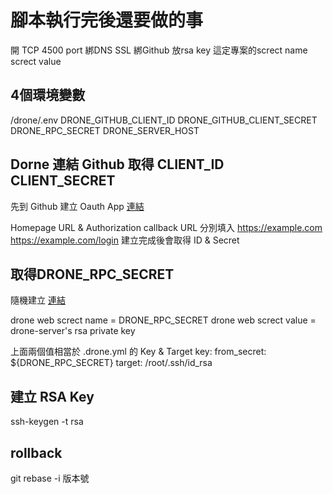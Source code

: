 # 腳本執行完後還要做的事
開 TCP 4500 port
綁DNS
SSL
綁Github
放rsa key
這定專案的screct name screct value

## 4個環境變數
/drone/.env
DRONE_GITHUB_CLIENT_ID
DRONE_GITHUB_CLIENT_SECRET
DRONE_RPC_SECRET
DRONE_SERVER_HOST

## Dorne 連結 Github 取得 CLIENT_ID CLIENT_SECRET
先到 Github 建立 Oauth App [連結](https://github.com/settings/developers)

Homepage URL & Authorization callback URL
分別填入
https://example.com
https://example.com/login
建立完成後會取得 ID & Secret
 
## 取得DRONE_RPC_SECRET
隨機建立 [連結](https://correcthorsebatterystaple.net/)

drone web screct name = DRONE_RPC_SECRET
drone web screct value = drone-server's rsa private key

上面兩個值相當於 .drone.yml 的 Key & Target
key:
	from_secret: ${DRONE_RPC_SECRET}
target: /root/.ssh/id_rsa

## 建立 RSA Key
ssh-keygen -t rsa

## rollback
git rebase -i 版本號